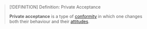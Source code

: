 >[!DEFINITION] Definition: Private Acceptance
>
>**Private acceptance** is a type of [conformity](Conformity.md) in which one changes both their behaviour and their [attitudes](../../Social%20Perception/Attitudes/Attitude.md).
>